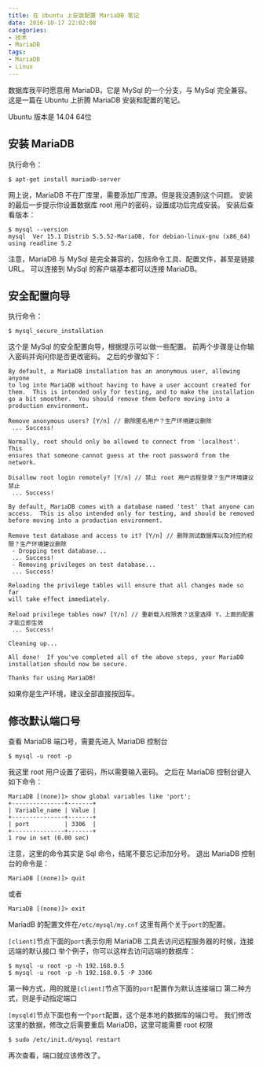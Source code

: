 ```yaml
---
title: 在 Ubuntu 上安装配置 MariaDB 笔记
date: 2016-10-17 22:02:08
categories:
- 技术
- MariaDB
tags:
- MariaDB
- Linux
---
```

数据库我平时愿意用 MariaDB，它是 MySql 的一个分支，与 MySql 完全兼容。
这是一篇在 Ubuntu 上折腾 MariaDB 安装和配置的笔记。

<!-- more -->

Ubuntu 版本是 14.04 64位

## 安装 MariaDB ##

执行命令：

```
$ apt-get install mariadb-server
```

网上说，MariaDB 不在厂库里，需要添加厂库源。但是我没遇到这个问题。
安装的最后一步提示你设置数据库 root 用户的密码，设置成功后完成安装。
安装后查看版本：

```
$ mysql --version
mysql  Ver 15.1 Distrib 5.5.52-MariaDB, for debian-linux-gnu (x86_64) using readline 5.2
```

注意，MariaDB 与 MySql 是完全兼容的，包括命令工具、配置文件，甚至是链接URL。
可以连接到 MySql 的客户端基本都可以连接 MariaDB。

## 安全配置向导 ##

执行命令：

```
$ mysql_secure_installation
```

这个是 MySql 的安全配置向导，根据提示可以做一些配置。
前两个步骤是让你输入密码并询问你是否更改密码。
之后的步骤如下：

```
By default, a MariaDB installation has an anonymous user, allowing anyone
to log into MariaDB without having to have a user account created for
them.  This is intended only for testing, and to make the installation
go a bit smoother.  You should remove them before moving into a
production environment.

Remove anonymous users? [Y/n] // 删除匿名用户？生产环境建议删除
 ... Success!

Normally, root should only be allowed to connect from 'localhost'.  This
ensures that someone cannot guess at the root password from the network.

Disallow root login remotely? [Y/n] // 禁止 root 用户远程登录？生产环境建议禁止
 ... Success!

By default, MariaDB comes with a database named 'test' that anyone can
access.  This is also intended only for testing, and should be removed
before moving into a production environment.

Remove test database and access to it? [Y/n] // 删除测试数据库以及对应的权限？生产环境建议删除
 - Dropping test database...
 ... Success!
 - Removing privileges on test database...
 ... Success!

Reloading the privilege tables will ensure that all changes made so far
will take effect immediately.

Reload privilege tables now? [Y/n] // 重新载入权限表？这里选择 Y，上面的配置才能立即生效
 ... Success!

Cleaning up...

All done!  If you've completed all of the above steps, your MariaDB
installation should now be secure.

Thanks for using MariaDB!
```

如果你是生产环境，建议全部直接按回车。

## 修改默认端口号 ##

查看 MariaDB 端口号，需要先进入 MariaDB 控制台

```
$ mysql -u root -p
```

我这里 root 用户设置了密码，所以需要输入密码。
之后在 MariaDB 控制台键入如下命令：

```
MariaDB [(none)]> show global variables like 'port';
+---------------+-------+
| Variable_name | Value |
+---------------+-------+
| port          | 3306  |
+---------------+-------+
1 row in set (0.00 sec)
```

注意，这里的命令其实是 Sql 命令，结尾不要忘记添加分号。
退出 MariaDB 控制台的命令是：

```
MariaDB [(none)]> quit
```

或者

```
MariaDB [(none)]> exit
```

MariadB 的配置文件在`/etc/mysql/my.cnf`
这里有两个关于`port`的配置。

`[client]`节点下面的`port`表示你用 MariaDB 工具去访问远程服务器的时候，连接远端的默认接口
举个例子，你可以这样去访问远端的数据库：

```
$ mysql -u root -p -h 192.168.0.5
$ mysql -u root -p -h 192.168.0.5 -P 3306
```

第一种方式，用的就是`[client]`节点下面的`port`配置作为默认连接端口
第二种方式，则是手动指定端口

`[mysqld]`节点下面也有一个`port`配置，这个是本地的数据库的端口号。
我们修改这里的数据，修改之后需要重启 MariaDB，这里可能需要 root 权限

```
$ sudo /etc/init.d/mysql restart
```

再次查看，端口就应该修改了。
